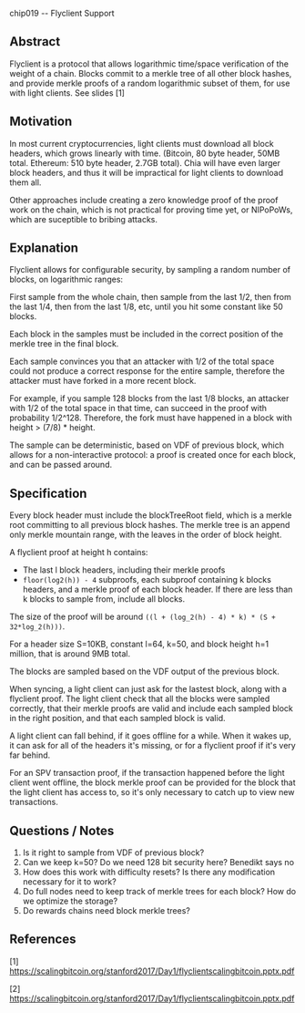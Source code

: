 chip019 -- Flyclient Support

## Abstract

Flyclient is a protocol that allows logarithmic time/space verification of the weight of a chain. Blocks commit to a merkle tree of all other block hashes, and provide merkle proofs of a random logarithmic subset of them, for use with light clients.
See slides [1]

## Motivation
In most current cryptocurrencies, light clients must download all block headers, which grows linearly with time.
(Bitcoin, 80 byte header, 50MB total. Ethereum: 510 byte header, 2.7GB total).
Chia will have even larger block headers, and thus it will be impractical for light clients to download them all.

Other approaches include creating a zero knowledge proof of the proof work on the chain, which is not practical for proving time yet, or NIPoPoWs, which are suceptible to bribing attacks.

## Explanation
Flyclient allows for configurable security, by sampling a random number of blocks, on logarithmic ranges:

First sample from the whole chain, then sample from the last 1/2, then from the last 1/4, then from the last 1/8, etc, until you hit some constant like 50 blocks.

Each block in the samples must be included in the correct position of the merkle tree in the final block.

Each sample convinces you that an attacker with 1/2 of the total space could not produce a correct response for the entire sample, therefore the attacker must have forked in a more recent block.

For example, if you sample 128 blocks from the last 1/8 blocks, an attacker with 1/2 of the total space in that time, can succeed in the proof with probability 1/2^128. Therefore, the fork must have happened in a block with height > (7/8) * height.

The sample can be deterministic, based on VDF of previous block, which allows for a non-interactive protocol: a proof is created once for each block, and can be passed around.

## Specification

Every block header must include the blockTreeRoot field, which is a merkle root committing to all previous block hashes.
The merkle tree is an append only merkle mountain range, with the leaves in the order of block height.

A flyclient proof at height h contains:
* The last l block headers, including their merkle proofs
* `floor(log2(h)) - 4` subproofs, each subproof containing k blocks headers, and a merkle proof of each block header. If there are less than k blocks to sample from, include all blocks.

The size of the proof will be around `((l + (log_2(h) - 4) * k) * (S + 32*log_2(h)))`.


For a header size S=10KB, constant l=64, k=50, and block height h=1 million, that is around 9MB total.

The blocks are sampled based on the VDF output of the previous block.

When syncing, a light client can just ask for the lastest block, along with a flyclient proof. The light client check that all the blocks were sampled correctly, that their merkle proofs are valid and include each sampled block in the right position, and that each sampled block is valid.

A light client can fall behind, if it goes offline for a while. When it wakes up, it can ask for all of the headers it's missing, or for a flyclient proof if it's very far behind.

For an SPV transaction proof, if the transaction happened before the light client went offline, the block merkle proof can be provided for the block that the light client has access to, so it's only necessary to catch up to view new transactions.

## Questions / Notes
1. Is it right to sample from VDF of previous block?
2. Can we keep k=50? Do we need 128 bit security here? Benedikt says no
3. How does this work with difficulty resets? Is there any modification necessary for it to work?
4. Do full nodes need to keep track of merkle trees for each block? How do we optimize the storage?
5. Do rewards chains need block merkle trees?

## References
[1] https://scalingbitcoin.org/stanford2017/Day1/flyclientscalingbitcoin.pptx.pdf


[2] https://scalingbitcoin.org/stanford2017/Day1/flyclientscalingbitcoin.pptx.pdf